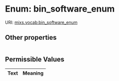 
# Enum: bin_software_enum




URI: [mixs.vocab:bin_software_enum](https://w3id.org/mixs/vocab/bin_software_enum)


## Other properties

|  |  |  |
| --- | --- | --- |

## Permissible Values

| Text | Meaning |
| :--- | --------: |

